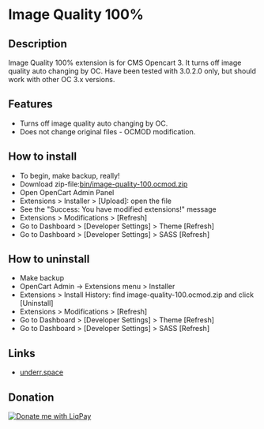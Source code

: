 # Image Quality 100%

## Description
Image Quality 100% extension is for CMS Opencart 3. It turns off image quality auto changing by OC.
Have been tested with 3.0.2.0 only, but should work with other OC 3.x versions.

## Features
* Turns off image quality auto changing by OC.
* Does not change original files - OCMOD modification.

## How to install
* To begin, make backup, really!
* Download zip-file:[bin/image-quality-100.ocmod.zip](https://github.com/underr-ua/ocmod3-image-quality-100/raw/master/bin/image-quality-100.ocmod.zip)
* Open OpenCart Admin Panel
* Extensions > Installer > [Upload]: open the file
* See the "Success: You have modified extensions!" message
* Extensions > Modifications > [Refresh]
* Go to Dashboard > [Developer Settings] > Theme [Refresh]
* Go to Dashboard > [Developer Settings] > SASS [Refresh]

## How to uninstall
* Make backup
* OpenCart Admin -> Extensions menu > Installer
* Extensions > Install History: find image-quality-100.ocmod.zip and click [Uninstall]
* Extensions > Modifications > [Refresh]
* Go to Dashboard > [Developer Settings] > Theme [Refresh]
* Go to Dashboard > [Developer Settings] > SASS [Refresh]

## Links
* [underr.space](https://underr.space/notes/projects/project-006.html)

## Donation
<a href='https://www.liqpay.ua/en/checkout/card/underr' target='_blank'><img src='https://image.ibb.co/nA3HoS/liqpay.png' border='0' alt='Donate me with LiqPay'/></a>
